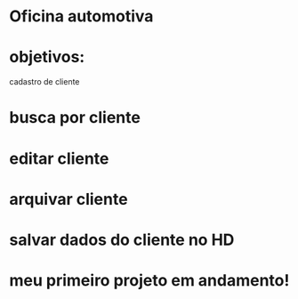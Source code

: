 # Oficina automotiva
# objetivos: 
cadastro de cliente
# busca por cliente
# editar cliente
# arquivar cliente
# salvar dados do cliente no HD

# meu primeiro projeto em andamento!
